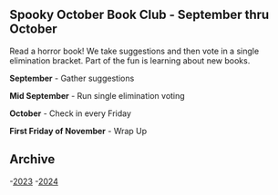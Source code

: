 ## Spooky October Book Club - September thru October
Read a horror book! We take suggestions and then vote in a single elimination bracket. Part of the fun is learning about new books.

**September** - Gather suggestions

**Mid September** - Run single elimination voting

**October** - Check in every Friday

**First Friday of November** - Wrap Up

## Archive

-[2023](2023.md)
-[2024](2024.md)